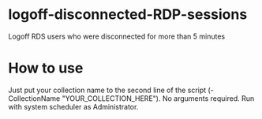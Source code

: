 # logoff-disconnected-RDP-sessions
Logoff RDS users who were disconnected for more than 5 minutes

# How to use
Just put your collection name to the second line of the script (-CollectionName "YOUR_COLLECTION_HERE"). No arguments required. Run with system scheduler  as Administrator.
